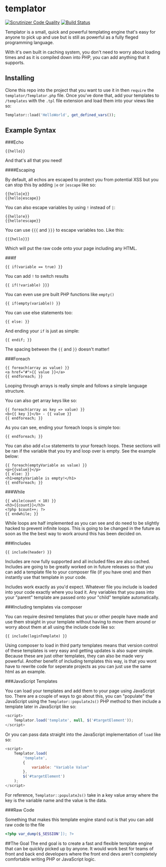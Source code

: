 # templator

[![Scrutinizer Code Quality](https://scrutinizer-ci.com/g/DrRoach/templator/badges/quality-score.png?b=master)](https://scrutinizer-ci.com/g/DrRoach/templator/?branch=master)
[![Build Status](https://scrutinizer-ci.com/g/DrRoach/templator/badges/build.png?b=master)](https://scrutinizer-ci.com/g/DrRoach/templator/build-status/master)

Templator is a small, quick and powerful templating engine that's easy for anyone to pick up and use but is still as powerful as a fully fleged programming language.

With it's own built in caching system, you don't need to worry about loading times and as it is compiled down into PHP, you can add anything that it supports.

Installing
---
Clone this repo into the project that you want to use it in then `require` the `templator/Templator.php` file. Once you've done that, add your templates to `/templates` with the `.tpl` file extension and load them into your views like so:
```php
Templator::load('HelloWorld', get_defined_vars());
```

Example Syntax
---

###Echo

```
{{hello}}
```

And that's all that you need!

####Escaping

By default, all echos are escaped to protect you from potential XSS but you can stop this by adding `|e` or `|escape` like so:

```
{{hello|e}}
{{hello|escape}}
```

You can also escape variables by using `!` instead of `|`:

```
{{hello!e}}
{{hello!escape}}
```

You can use `{{{` and `}}}` to escape variables too. Like this:

```
{{{hello}}}
```

Which will put the raw code onto your page including any HTML.

###If

```
{{ if(variable == true) }}
```

You can add `!` to switch results

```
{{ if(!variable) }}}
```

You can even use pre built PHP functions like `empty()`

```
{{ if(empty(variable)) }}
```

You can use else statements too:

```
{{ else: }}
```

And ending your `if` is just as simple:

```
{{ endif; }}
```

The spacing between the `{{` and `}}` doesn't matter!

###Foreach

```
{{ foreach(array as value) }}
<a href="#">{{ value }}</a>
{{ endforeach; }}
```

Looping through arrays is really simple and follows a simple language structure.

You can also get array keys like so:

```
{{ foreach(array as key => value) }}
<b>{{ key }}</b> - {{ value }}
{{ endforeach; }}
```

As you can see, ending your foreach loops is simple too:

```
{{ endforeach; }}
```

You can also add `else` statements to your foreach loops. These sections will be ran if the variable that you try and loop over is empty. See the example below:

```
{{ foreach(emptyVariable as value) }}
<p>{{value}}</p>
{{ else: }}
<h1>emptyVariable is empty!</h1>
{{ endforeach; }}
```

###While

```
{{ while(count < 10) }}
<h3>{{count}}</h3>
<?php $count++; ?>
{{ endwhile; }}
```

While loops are half implemented as you can see and do need to be slightly hacked to prevent infinite loops. This is going to be changed in the future as soon as the the best way to work around this has been decided on.

###Includes

```
{{ include(header) }}
```

Includes are now fully supported and all included files are also cached. Includes are going to be greatly worked on in future releases so that you can add a template file to your composer file (if you have one) and then instantly use that template in your code.

Includes work exactly as you'd expect. Whatever file you include is loaded into your code exactly where you load it. Any variables that you pass into your "parent" template are passed onto your "child" template automatically.

###Including templates via composer

You can require desired templates that you or other people have made and use them straight in your template without having to move them around or worry about them at all using the include code like so:

```
{{ include(loginTemplate) }}
```

Using composer to load in third party templates means that version control of these templates is very easy and getting updates is also super simple. Because these are just other templates, they can also be made very powerful. Another benefit of including templates this way, is that you wont have to rewrite code for seperate projects as you can just use the same html as an example.

###JavaScript Templates

You can load your templates and add them to your page using JavaScript too. There are a couple of ways to go about this, you can "populate" the JavaScript using the `Templator::populateJs()` PHP method to then include a template later in JavaScript like so:

```JavaScript
<script>
    Templator.load('template', null, $('#targetElement'));
</script>
```

Or you can pass data straight into the JavaScript implementation of `load` like so:

```JavaScript
<script>
    Templator.load(
        'template',
        {
            variable: "Variable Value"
        },
        $('#targetElement')
    );
</script>
```

For reference, `Templator::populateJs()` take in a key value array where the key is the variable name and the value is the data.

###Raw Code

Something that makes this template engine stand out is that you can add raw code to the file

```PHP
<?php var_dump($_SESSION']); ?>
```

##The Goal
The end goal is to create a fast and flexible template engine that can be quickly picked up by anyone. It would work best for teams of front and back end developers where the front end devs aren't completely comfortable writing PHP or JavaScript logic.
